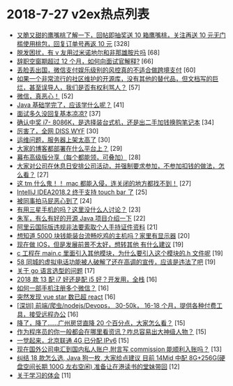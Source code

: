 # 2018-7-27 v2ex热点列表

+ [又脆又甜的鹰嘴桃了解一下，回帖即抽奖送 10 箱鹰嘴桃，关注再送 10 元无门槛使用桃包，回复订单号再返 10 元](https://www.v2ex.com/t/474644#reply328) [328]
+ [脱发困扰，有 v 友用过米诺地尔和非那雄胺片吗](https://www.v2ex.com/t/474573#reply68) [68]
+ [辞职空窗期超过 12 个月，如何向面试官解释?](https://www.v2ex.com/t/474588#reply66) [66]
+ [丢脸丢出国，微信支付娱乐级别的风控真的不适合做跨境支付](https://www.v2ex.com/t/474546#reply60) [60]
+ [如果一个非常流行的社区维护的开源库，没有其他的替代品，但文档写的巨烂，甚至误导人，我们是否有权利骂人？](https://www.v2ex.com/t/474593#reply57) [57]
+ [微信，真恶心！](https://www.v2ex.com/t/474688#reply52) [52]
+ [Java 基础学完了，应该学什么呢？](https://www.v2ex.com/t/474548#reply41) [41]
+ [面试多久没回复基本凉凉?](https://www.v2ex.com/t/474586#reply37) [37]
+ [确认中奖 i7- 8086K，是选择装台式机，还是出二手加钱换购笔记本](https://www.v2ex.com/t/474597#reply34) [34]
+ [厉害了，全网 DISS WYF](https://www.v2ex.com/t/474642#reply30) [30]
+ [运维问题，服务器上架太高了](https://www.v2ex.com/t/474680#reply30) [30]
+ [大家的博客都部署在什么平台上？](https://www.v2ex.com/t/474630#reply29) [29]
+ [幕布高级版分享（每个都能领，可叠加）](https://www.v2ex.com/t/474552#reply28) [28]
+ [大家对公司在休息日安排公司活动，并强制要求参加，不参加扣钱的做法，怎么看？](https://www.v2ex.com/t/474561#reply27) [27]
+ [这 tm 什么鬼！！ mac 都能入侵，连关闭的地方都找不到！](https://www.v2ex.com/t/474594#reply27) [27]
+ [IntelliJ IDEA2018.2 终于支持 touch bar 了](https://www.v2ex.com/t/474614#reply25) [25]
+ [被同事拍马屁恶心到了](https://www.v2ex.com/t/474648#reply24) [24]
+ [有用三星手机的吗？这里没什么人讨论？](https://www.v2ex.com/t/474652#reply23) [23]
+ [朱军，有么有好的开源 Java 项目介绍一下](https://www.v2ex.com/t/474563#reply22) [22]
+ [阿里云国际版违规非法要索取个人手持证件资料](https://www.v2ex.com/t/474664#reply21) [21]
+ [想知道 5000 块钱能装台流畅吃鸡的主机吗？家里有显示器](https://www.v2ex.com/t/474575#reply20) [20]
+ [现在做 IOS，但是发展前景不太好，想转其他 有什么建议](https://www.v2ex.com/t/474629#reply19) [19]
+ [c 工程在 main.c 里面引入其他模块，为什么要引入这个模块的.h 文件呢](https://www.v2ex.com/t/474567#reply19) [19]
+ [58 同城的虚拟电话功能被人破解了还在高调的宣传，应该是违法了吧](https://www.v2ex.com/t/474608#reply19) [19]
+ [关于 go 语言选型的问题](https://www.v2ex.com/t/474564#reply17) [17]
+ [2018 款 13 配 i7 好还是配 i5 好？开发用，全栈](https://www.v2ex.com/t/474636#reply16) [16]
+ [如何一部手机注册多个微信？](https://www.v2ex.com/t/474676#reply16) [16]
+ [突然发现 vue star 数已超 react](https://www.v2ex.com/t/474595#reply16) [16]
+ [[深圳] 前端/爬虫/nodejs/Devops， 30-50k， 16-18 个月，提供各种付费工具，接受远程办公](https://www.v2ex.com/t/474604#reply16) [16]
+ [降了，降了……广州房贷直降 20 个百分点，大家怎么看？](https://www.v2ex.com/t/474559#reply15) [15]
+ [作为程序员的你一般都会在哪里看资讯？咋总容易出大神级人物？](https://www.v2ex.com/t/474565#reply15) [15]
+ [一觉起来，北京联通 4G 已分配 IPv6](https://www.v2ex.com/t/474619#reply15) [15]
+ [现在国外公司电汇到国内私人账户,附言写 commission 能顺利入账吗？](https://www.v2ex.com/t/474542#reply13) [13]
+ [纠结 18 款怎么选, Java 狗一枚, 大家给点建议 目前 14Mid 中配 8G+256G(硬盘空间长期 100G 左右空闲) 准备让在港读书的堂妹带回](https://www.v2ex.com/t/474696#reply12) [12]
+ [关于学习的体会](https://www.v2ex.com/t/474625#reply11) [11]
